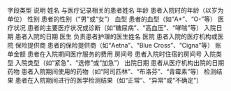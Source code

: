 字段类型	说明
姓名	与医疗记录相关的患者姓名
年龄	患者入院时的年龄（以岁为单位）
性别	患者的性别（“男”或“女”）
血型	患者的血型（如“A+”、“O-”等）
医疗状况	患者的主要医疗状况或诊断（如“糖尿病”、“高血压”、“哮喘”等）
入院日期	患者入院的日期
医生	负责患者护理的医生姓名
医院	患者入院的医疗机构或医院
保险提供商	患者的保险提供商（如“Aetna”、“Blue Cross”、“Cigna”等）
账单金额	患者在入院期间医疗服务的费用
房间号	患者入院时住宿的房间号
入院类型	入院类型（如“紧急”、“选修”或“加急”）
出院日期	患者从医疗机构出院的日期
药物	患者入院期间使用的药物（如“阿司匹林”、“布洛芬”、“青霉素”等）
检测结果	患者在入院期间进行的医学检测结果（如“正常”、“异常”或“不确定”）
